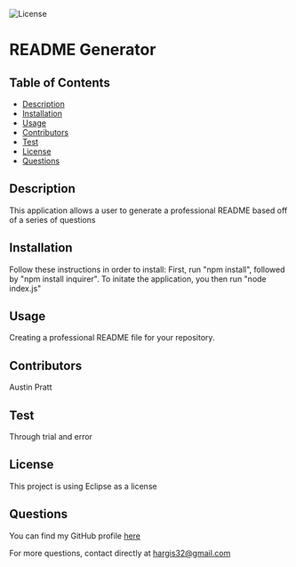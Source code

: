 ![License](https://img.shields.io/badge/License-Eclipse%202.0-blue.svg)

# README Generator

## Table of Contents
* [Description](#description)
* [Installation](#installation)
* [Usage](#usage)
* [Contributors](#contributors)
* [Test](#test)
* [License](#license)
* [Questions](#questions)

## Description

This application allows a user to generate a professional README based off of a series of questions

## Installation

Follow these instructions in order to install:
First, run "npm install", followed by "npm install inquirer". To initate the application, you then run "node index.js"

## Usage

Creating a professional README file for your repository.

## Contributors

Austin Pratt

## Test

Through trial and error

## License

This project is using Eclipse as a license

## Questions

You can find my GitHub profile [here](https://github.com/hargis32)

For more questions, contact directly at [hargis32@gmail.com](mailto:hargis32@gmail.com)

